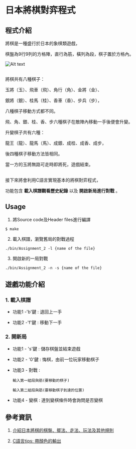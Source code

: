 # 日本將棋對弈程式


## 程式介紹

將棋是一種盛行於日本的象棋類遊戲，

棋盤為9行9列的方格陣，直行為筋，橫列為段，棋子置於方格內。

![Alt text](https://shogi.hk/Gameplay-of-Japanese-Chess-Shogi/files/japanese-chess-shogi-domain.png)

## 

將棋共有八種棋子：

玉將（玉）、飛車（飛）、角行（角）、金將（金）、

銀將（銀）、桂馬（桂）、香車（香）、步兵（步），

八種棋子移動方式都不同。

飛、角、銀、桂、香、步六種棋子在敵陣內移動一手後便會升變。

升變棋子共有六種：

龍王（龍）、龍馬（馬）、成銀、成桂、成香、成步，

後四種棋子移動方法皆相同。

當一方的玉將無路可走時即將死，遊戲結束。


## 


接下來將會利用C語言實現基本的將棋對弈程式，

功能包含 **載入棋譜觀看歷史紀錄** 以及 **開啟新局進行對戰** 。



## Usage

1. 將Source code及Header files進行編譯

```
$ make

```

2. 載入棋譜，瀏覽舊局的對戰過程

```
./bin/Assignment_2 -l {name of the file}

```
3. 開啟新的一局對戰

```
./bin/Assignment_2 -n -s {name of the file} 

```


## 遊戲功能介紹

### 1. 載入棋譜

  + 功能1 -'b'鍵 : 退回上一手
  
  + 功能2 -'f'鍵 : 移動下一手 
  
  
### 2. 開新局

  + 功能1 - 's'鍵 : 儲存棋盤並結束遊戲
  
  + 功能2 - '0'鍵 : 悔棋，由前一位玩家移動棋子
  
  + 功能3 - 對戰 : 
        
        輸入第一組段與筋(要移動的棋子)
        
        輸入第二組段與筋(要移動棋子到達的位置)
        
  + 功能4 - 變棋 : 達到變棋條件時會詢問是否變棋


## 參考資訊

1. [介紹日本將棋的棋盤、擺法、走法、玩法及其他規則](https://shogi.hk/Gameplay-of-Japanese-Chess-Shogi/)

2. [C語言tips: 帶顏色的輸出](https://www.796t.com/article.php?id=190246)